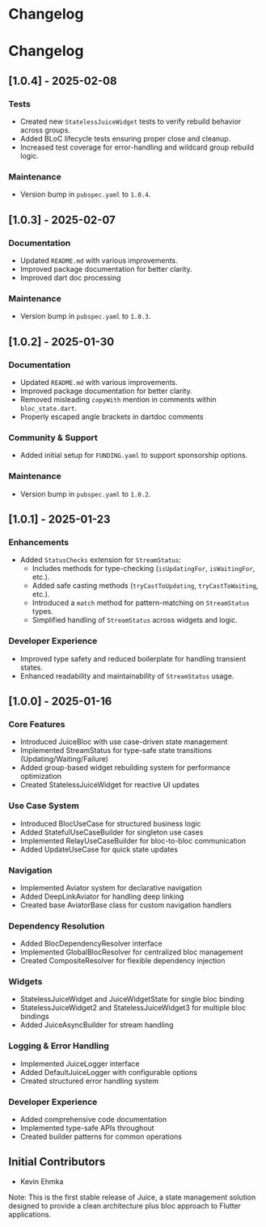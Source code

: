 # Changelog

# Changelog

## [1.0.4] - 2025-02-08

### Tests
- Created new `StatelessJuiceWidget` tests to verify rebuild behavior across groups.
- Added BLoC lifecycle tests ensuring proper close and cleanup.
- Increased test coverage for error-handling and wildcard group rebuild logic.

### Maintenance
- Version bump in `pubspec.yaml` to `1.0.4`.

## [1.0.3] - 2025-02-07

### Documentation
- Updated `README.md` with various improvements.
- Improved package documentation for better clarity.
- Improved dart doc processing

### Maintenance
- Version bump in `pubspec.yaml` to `1.0.3`.

## [1.0.2] - 2025-01-30

### Documentation
- Updated `README.md` with various improvements.
- Improved package documentation for better clarity.
- Removed misleading `copyWith` mention in comments within `bloc_state.dart`.
- Properly escaped angle brackets in dartdoc comments

### Community & Support
- Added initial setup for `FUNDING.yaml` to support sponsorship options.

### Maintenance
- Version bump in `pubspec.yaml` to `1.0.2`.

## [1.0.1] - 2025-01-23

### Enhancements
- Added `StatusChecks` extension for `StreamStatus`:
  - Includes methods for type-checking (`isUpdatingFor`, `isWaitingFor`, etc.).
  - Added safe casting methods (`tryCastToUpdating`, `tryCastToWaiting`, etc.).
  - Introduced a `match` method for pattern-matching on `StreamStatus` types.
  - Simplified handling of `StreamStatus` across widgets and logic.

### Developer Experience
- Improved type safety and reduced boilerplate for handling transient states.
- Enhanced readability and maintainability of `StreamStatus` usage.

## [1.0.0] - 2025-01-16

### Core Features
- Introduced JuiceBloc with use case-driven state management
- Implemented StreamStatus<T> for type-safe state transitions (Updating/Waiting/Failure)
- Added group-based widget rebuilding system for performance optimization
- Created StatelessJuiceWidget for reactive UI updates

### Use Case System
- Introduced BlocUseCase for structured business logic
- Added StatefulUseCaseBuilder for singleton use cases
- Implemented RelayUseCaseBuilder for bloc-to-bloc communication
- Added UpdateUseCase for quick state updates

### Navigation
- Implemented Aviator system for declarative navigation
- Added DeepLinkAviator for handling deep linking
- Created base AviatorBase class for custom navigation handlers

### Dependency Resolution
- Added BlocDependencyResolver interface
- Implemented GlobalBlocResolver for centralized bloc management
- Created CompositeResolver for flexible dependency injection

### Widgets
- StatelessJuiceWidget and JuiceWidgetState for single bloc binding
- StatelessJuiceWidget2 and StatelessJuiceWidget3 for multiple bloc bindings
- Added JuiceAsyncBuilder for stream handling

### Logging & Error Handling
- Implemented JuiceLogger interface
- Added DefaultJuiceLogger with configurable options
- Created structured error handling system

### Developer Experience
- Added comprehensive code documentation
- Implemented type-safe APIs throughout
- Created builder patterns for common operations

## Initial Contributors
- Kevin Ehmka

Note: This is the first stable release of Juice, a state management solution designed to provide a clean architecture plus bloc approach to Flutter applications.
